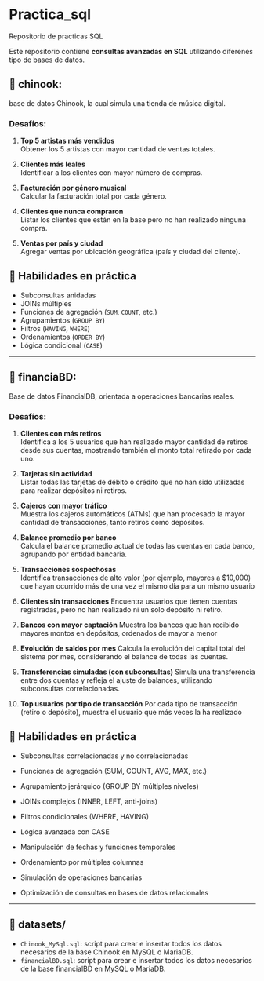 
# Practica_sql
Repositorio de practicas SQL

Este repositorio contiene **consultas avanzadas en SQL** utilizando diferenes tipo de bases de datos.

## 📁 chinook: 

base de datos Chinook, la cual simula una tienda de música digital.

### Desafíos:

1. **Top 5 artistas más vendidos**  
   Obtener los 5 artistas con mayor cantidad de ventas totales.

2. **Clientes más leales**  
   Identificar a los clientes con mayor número de compras.

3. **Facturación por género musical**  
   Calcular la facturación total por cada género.

4. **Clientes que nunca compraron**  
   Listar los clientes que están en la base pero no han realizado ninguna compra.

5. **Ventas por país y ciudad**  
   Agregar ventas por ubicación geográfica (país y ciudad del cliente).



## 🧠 Habilidades en práctica

- Subconsultas anidadas
- JOINs múltiples
- Funciones de agregación (`SUM`, `COUNT`, etc.)
- Agrupamientos (`GROUP BY`)
- Filtros (`HAVING`, `WHERE`)
- Ordenamientos (`ORDER BY`)
- Lógica condicional (`CASE`)

---

## 📁 financiaBD:

Base de datos FinancialDB, orientada a operaciones bancarias reales.

### Desafíos:

1. **Clientes con más retiros**  
   Identifica a los 5 usuarios que han realizado mayor cantidad de retiros desde sus cuentas, mostrando también el monto total retirado por cada uno.
   
2. **Tarjetas sin actividad**  
   Listar todas las tarjetas de débito o crédito que no han sido utilizadas para realizar depósitos ni retiros.

3. **Cajeros con mayor tráfico**  
   Muestra los cajeros automáticos (ATMs) que han procesado la mayor cantidad de transacciones, tanto retiros como depósitos.

4. **Balance promedio por banco**  
   Calcula el balance promedio actual de todas las cuentas en cada banco, agrupando por entidad bancaria.

5. **Transacciones sospechosas**  
   Identifica transacciones de alto valor (por ejemplo, mayores a $10,000) que hayan ocurrido más de una vez el mismo día para un mismo usuario

6. **Clientes sin transacciones**
   Encuentra usuarios que tienen cuentas registradas, pero no han realizado ni un solo depósito ni retiro.

7. **Bancos con mayor captación**
   Muestra los bancos que han recibido mayores montos en depósitos, ordenados de mayor a menor

8. **Evolución de saldos por mes**
   Calcula la evolución del capital total del sistema por mes, considerando el balance de todas las cuentas.

9. **Transferencias simuladas (con subconsultas)**
   Simula una transferencia entre dos cuentas y refleja el ajuste de balances, utilizando subconsultas correlacionadas.

10. **Top usuarios por tipo de transacción**
   Por cada tipo de transacción (retiro o depósito), muestra el usuario que más veces la ha realizado


## 🧠 Habilidades en práctica

   - Subconsultas correlacionadas y no correlacionadas

   - Funciones de agregación (SUM, COUNT, AVG, MAX, etc.)

   - Agrupamiento jerárquico (GROUP BY múltiples niveles)

   - JOINs complejos (INNER, LEFT, anti-joins)

   - Filtros condicionales (WHERE, HAVING)

   - Lógica avanzada con CASE

   - Manipulación de fechas y funciones temporales

   - Ordenamiento por múltiples columnas

   - Simulación de operaciones bancarias

   - Optimización de consultas en bases de datos relacionales

---


## 📁 datasets/

- `Chinook_MySql.sql`: script para crear e insertar todos los datos necesarios de la base Chinook en MySQL o MariaDB.
- `financialBD.sql`: script para crear e insertar todos los datos necesarios de la base financialBD en MySQL o MariaDB.